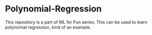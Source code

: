 # Polynomial-Regression
This repository is a part of ML for Fun series. This can be used to learn polynomial regression, kind of an example.
